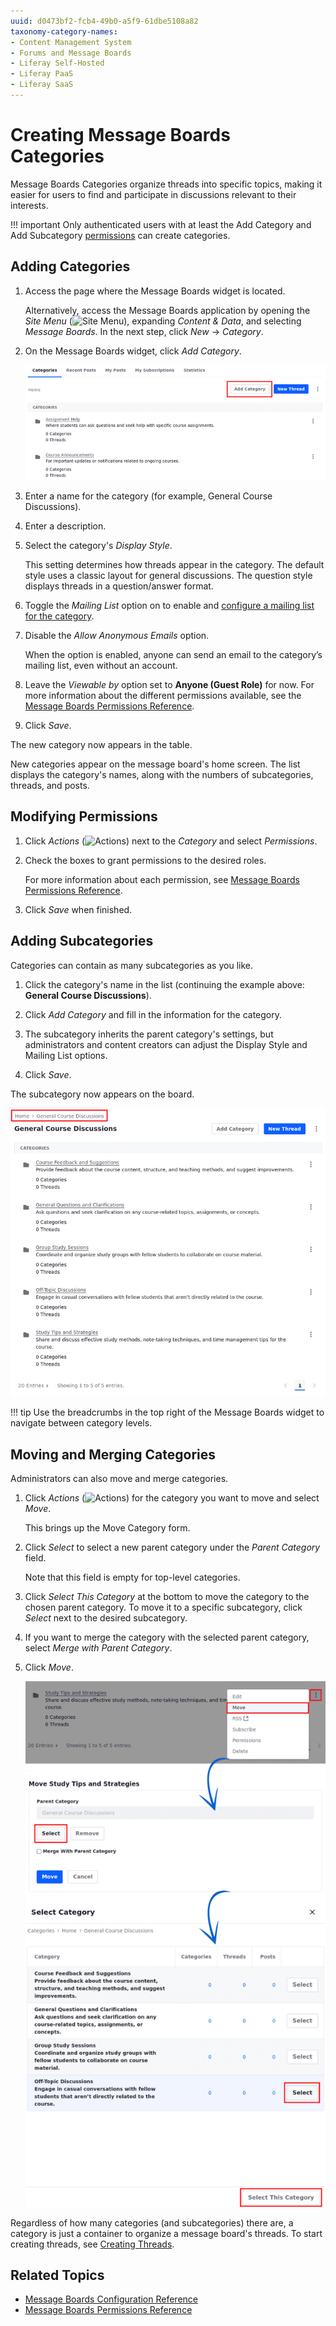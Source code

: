 ```yaml
---
uuid: d0473bf2-fcb4-49b0-a5f9-61dbe5108a82
taxonomy-category-names:
- Content Management System
- Forums and Message Boards
- Liferay Self-Hosted
- Liferay PaaS
- Liferay SaaS
---
```


# Creating Message Boards Categories

Message Boards Categories organize threads into specific topics, making it easier for users to find and participate in discussions relevant to their interests.

!!! important
    Only authenticated users with at least the Add Category and Add Subcategory [permissions](./message-boards-permissions-reference.md) can create categories.

## Adding Categories

1. Access the page where the Message Boards widget is located.

   Alternatively, access the Message Boards application by opening the *Site Menu* (![Site Menu](../../images/icon-product-menu.png)), expanding *Content & Data*, and selecting *Message Boards*. In the next step, click *New* &rarr; *Category*.

1. On the Message Boards widget, click *Add Category*.

   ![Organize threads into specific topics using categories.](./creating-message-boards-categories/images/01.png)

1. Enter a name for the category (for example, General Course Discussions).

1. Enter a description.

1. Select the category's *Display Style*.

   This setting determines how threads appear in the category. The default style uses a classic layout for general discussions. The question style displays threads in a question/answer format.

1. Toggle the *Mailing List* option on to enable and [configure a mailing list for the category](./configuring-a-message-boards-category-mailing-list.md).

1. Disable the *Allow Anonymous Emails* option.

   When the option is enabled, anyone can send an email to the category’s mailing list, even without an account.

1. Leave the *Viewable by* option set to **Anyone (Guest Role)** for now. For more information about the different permissions available, see the [Message Boards Permissions Reference](./message-boards-permissions-reference.md).

1. Click *Save*.

The new category now appears in the table.

New categories appear on the message board's home screen. The list displays the category's names, along with the numbers of subcategories, threads, and posts.

## Modifying Permissions

1. Click *Actions* (![Actions](../../../images/icon-actions.png)) next to the *Category* and select *Permissions*.

1. Check the boxes to grant permissions to the desired roles.

   For more information about each permission, see [Message Boards Permissions Reference](./message-boards-permissions-reference.md#general-category-permissions).

1. Click *Save* when finished.

## Adding Subcategories

Categories can contain as many subcategories as you like.

1. Click the category's name in the list (continuing the example above: **General Course Discussions**).

1. Click *Add Category* and fill in the information for the category.

1. The subcategory inherits the parent category's settings, but administrators and content creators can adjust the Display Style and Mailing List options.

1. Click *Save*.

The subcategory now appears on the board.

![Adding a subcategory](./creating-message-boards-categories/images/02.png)

!!! tip
    Use the breadcrumbs in the top right of the Message Boards widget to navigate between category levels.

## Moving and Merging Categories

Administrators can also move and merge categories.

1. Click *Actions* (![Actions](../../../images/icon-actions.png)) for the category you want to move and select *Move*.

   This brings up the Move Category form.

1. Click *Select* to select a new parent category under the *Parent Category* field.

   Note that this field is empty for top-level categories.

1. Click *Select This Category* at the bottom to move the category to the chosen parent category. To move it to a specific subcategory, click *Select* next to the desired subcategory.

1. If you want to merge the category with the selected parent category, select *Merge with Parent Category*.

1. Click *Move*.

   ![Move and merge categories.](./creating-message-boards-categories/images/03.png)

Regardless of how many categories (and subcategories) there are, a category is just a container to organize a message board's threads. To start creating threads, see [Creating Threads](./creating-message-boards-threads.md).

## Related Topics

- [Message Boards Configuration Reference](./message-boards-configuration-reference.md)
- [Message Boards Permissions Reference](./message-boards-permissions-reference.md#general-category-permissions)
